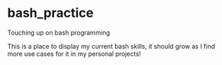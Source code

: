 # bash_practice
Touching up on bash programming

This is a place to display my current bash skills, it should grow as I find more use cases for it in my personal projects!
